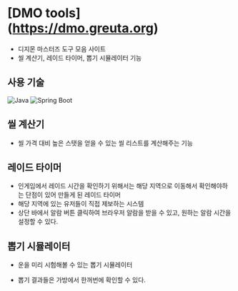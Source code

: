 # [DMO tools] (https://dmo.greuta.org)

- 디지몬 마스터즈 도구 모음 사이트
- 씰 계산기, 레이드 타이머, 뽑기 시뮬레이터 기능
  



## 사용 기술

 <p>
  <img src="https://img.shields.io/badge/Java-007396" alt="Java"/>
  <img src="https://img.shields.io/badge/Spring%20Boot-%7Bcss%EC%BB%AC%EB%9F%AC%7D?logo=Spring%20Boot&logoColor=white" alt="Spring Boot"/>
 </p>

## 씰 계산기

- 씰 가격 대비 높은 스탯을 얻을 수 있는 씰 리스트를 계산해주는 기능


## 레이드 타이머

- 인게임에서 레이드 시간을 확인하기 위해서는 해당 지역으로 이동해서 확인해야하는 단점이 있어 만들게 된 레이드 타이머
- 해당 지역에 있는 유저들이 직접 제보하는 시스템
- 상단 바에서 알람 버튼 클릭하여 브라우저 알람을 받을 수 있고, 원하는 알람 시간을 설정할 수 있다.




## 뽑기 시뮬레이터

- 운을 미리 시험해볼 수 있는 뽑기 시뮬레이터


- 뽑기 결과들은 가방에서 한꺼번에 확인할 수 있다.
